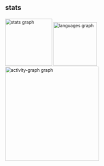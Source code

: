 <h2 align="left">stats</h2>

###

<div align="left">
  <img src="https://github-readme-stats.vercel.app/api?username=gio488&hide_title=false&hide_rank=false&show_icons=true&include_all_commits=true&count_private=true&disable_animations=false&theme=gruvbox_light&locale=en&hide_border=false&order=1" height="150" alt="stats graph"  />
  <img src="https://github-readme-stats.vercel.app/api/top-langs?username=gio488&locale=en&hide_title=false&layout=compact&card_width=320&langs_count=5&theme=gruvbox_light&hide_border=false&order=2" height="139" alt="languages graph"  />
  <img src="https://github-readme-activity-graph.vercel.app/graph?username=gio488&radius=16&theme=gruvbox&area=true&order=5" height="300" alt="activity-graph graph"  />
</div>

###
